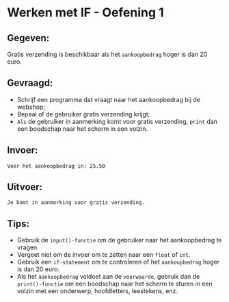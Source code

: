 # Werken met IF - Oefening 1

## Gegeven: 
Gratis verzending is beschikbaar als het `aankoopbedrag` hoger is dan 20 euro.

## Gevraagd: 
* Schrijf een programma dat vraagt naar het aankoopbedrag bij de webshop;
* Bepaal of de gebruiker gratis verzending krijgt;
* `Als` de gebruiker in aanmerking komt voor gratis verzending, `print` dan een boodschap naar het scherm in een volzin.

## Invoer: 
```
Voer het aankoopbedrag in: 25.50
```

## Uitvoer: 
```
Je komt in aanmerking voor gratis verzending.

```

## Tips: 
* Gebruik de `input()-functie` om de gebruiker naar het aankoopbedrag te vragen. 
* Vergeet niet om de invoer om te zetten naar een `float` of `int`.
* Gebruik een `if-statement` om te controleren of het `aankoopbedrag` hoger is dan 20 euro.
* Als het `aankoopbedrag` voldoet aan de `voorwaarde`, gebruik dan de `print()-functie` om een boodschap naar het scherm te sturen in een volzin met een onderwerp, hoofdletters, leestekens, enz.